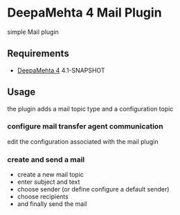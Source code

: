 # DeepaMehta 4 Mail Plugin

simple Mail plugin

## Requirements

  * [DeepaMehta 4](http://github.com/jri/deepamehta) 4.1-SNAPSHOT

## Usage

the plugin adds a mail topic type and a configuration topic

### configure mail transfer agent communication

edit the configuration associated with the mail plugin

### create and send a mail

 * create a new mail topic
 * enter subject and text
 * choose sender (or define configure a default sender)
 * choose recipients
 * and finally send the mail

